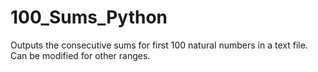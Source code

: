 # 100_Sums_Python
Outputs the consecutive sums for first 100 natural numbers in a text file. Can be modified for other ranges.
